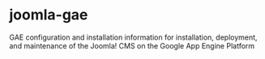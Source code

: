joomla-gae
==========

GAE configuration and installation information for installation, deployment, and maintenance of the Joomla! CMS on the Google App Engine Platform
